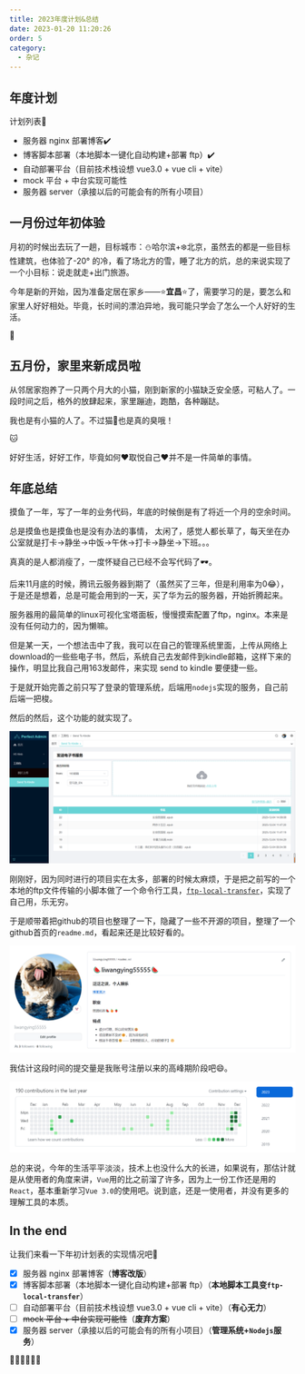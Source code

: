 ```yaml
---
title: 2023年度计划&总结
date: 2023-01-20 11:20:26
order: 5
category: 
  - 杂记
---
```



## 年度计划

计划列表:100:

- 服务器 nginx 部署博客:heavy_check_mark:
- 博客脚本部署（本地脚本一键化自动构建+部署 ftp）:heavy_check_mark:
- 自动部署平台（目前技术栈设想 vue3.0 + vue cli + vite）
- mock 平台 + 中台实现可能性
- 服务器 server（承接以后的可能会有的所有小项目）

## 一月份过年初体验

月初的时候出去玩了一趟，目标城市：:snowman:哈尔滨+:snowflake:北京，虽然去的都是一些目标性建筑，也体验了-20° 的冷，看了场北方的雪，睡了北方的炕，总的来说实现了一个小目标：说走就走+出门旅游。

今年是新的开始，因为准备定居在家乡——:star:<b>宜昌</b>:star:了，需要学习的是，要怎么和家里人好好相处。毕竟，长时间的漂泊异地，我可能只学会了怎么一个人好好的生活。

:hamster:

## 五月份，家里来新成员啦

从邻居家抱养了一只两个月大的小猫，刚到新家的小猫缺乏安全感，可粘人了。一段时间之后，格外的放肆起来，家里蹦迪，跑酷，各种蹦跶。

我也是有小猫的人了。不过猫:shit:也是真的臭哦！

:cat:

好好生活，好好工作，毕竟如何:heart:取悦自己:heart:并不是一件简单的事情。

## 年底总结

摸鱼了一年，写了一年的业务代码，年底的时候倒是有了将近一个月的空余时间。

总是摸鱼也是摸鱼也是没有办法的事情， 太闲了，感觉人都长草了，每天坐在办公室就是打卡->静坐->中饭->午休->打卡->静坐->下班。。。

真真的是人都消瘦了，一度怀疑自己已经不会写代码了🕶️。

后来11月底的时候，腾讯云服务器到期了（虽然买了三年，但是利用率为0😂），于是还是想着，总是可能会用到的一天，买了华为云的服务器，开始折腾起来。

服务器用的最简单的linux可视化宝塔面板，慢慢摸索配置了ftp，nginx。本来是没有任何动力的，因为懒嘛。

但是某一天，一个想法击中了我，我可以在自己的管理系统里面，上传从网络上download的一些些电子书，然后，系统自己去发邮件到kindle邮箱，这样下来的操作，明显比我自己用163发邮件，来实现 send to kindle 要便捷一些。

于是就开始完善之前只写了登录的管理系统，后端用`nodejs`实现的服务，自己前后端一把梭。

然后的然后，这个功能的就实现了。

![界面](./imgs/send_to_kindle.png)

刚刚好，因为同时进行的项目实在太多，部署的时候太麻烦，于是把之前写的一个本地的ftp文件传输的小脚本做了一个命令行工具，[`ftp-local-transfer`](https://www.npmjs.com/package/ftp-local-transfer)，实现了自己用，乐无穷。

于是顺带着把github的项目也整理了一下，隐藏了一些不开源的项目，整理了一个github首页的`readme.md`，看起来还是比较好看的。

![Github 首页](./imgs/github_home.png)

我估计这段时间的提交量是我账号注册以来的高峰期阶段吧😄。

![Github 提交记录](./imgs/github_commit.png)

总的来说，今年的生活平平淡淡，技术上也没什么大的长进，如果说有，那估计就是从使用者的角度来讲，`Vue`用的比之前溜了许多，因为上一份工作还是用的`React`，基本重新学习`Vue 3.0`的使用吧。说到底，还是一使用者，并没有更多的理解工具的本质。

## In the end

让我们来看一下年初计划表的实现情况吧🤣

- [x] 服务器 nginx 部署博客（**博客改版**）
- [x] 博客脚本部署（本地脚本一键化自动构建+部署 ftp）（**本地脚本工具变`ftp-local-transfer`**）
- [ ] 自动部署平台（目前技术栈设想 vue3.0 + vue cli + vite）（**有心无力**）
- [ ] ~~mock 平台 + 中台实现可能性~~（**废弃方案**）
- [x] 服务器 server（承接以后的可能会有的所有小项目）（**管理系统+`Nodejs`服务**）

👏👏👏👏👏👏
